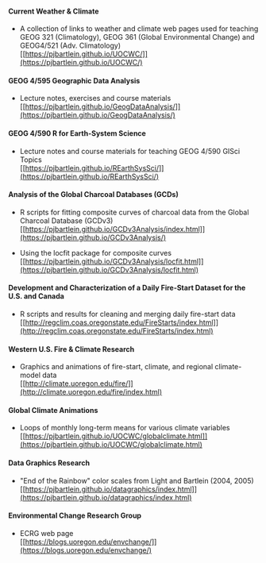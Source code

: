#### Current Weather & Climate ####

- A collection of links to weather and climate web pages used for teaching GEOG 321 (Climatology), GEOG 361 (Global Environmental Change) and GEOG4/521 (Adv. Climatology)<br>[[https://pjbartlein.github.io/UOCWC/]](https://pjbartlein.github.io/UOCWC/)

#### GEOG 4/595 Geographic Data Analysis ####

- Lecture notes, exercises and course materials<br>
[[https://pjbartlein.github.io/GeogDataAnalysis/]](https://pjbartlein.github.io/GeogDataAnalysis/)

#### GEOG 4/590 R for Earth-System Science ####

- Lecture notes and course materials for teaching GEOG 4/590 GISci Topics <br>
[[https://pjbartlein.github.io/REarthSysSci/]](https://pjbartlein.github.io/REarthSysSci/)

#### Analysis of the Global Charcoal Databases (GCDs) ####

- R scripts for fitting composite curves of charcoal data from the Global Charcoal Database (GCDv3)<br> 
[[https://pjbartlein.github.io/GCDv3Analysis/index.html]](https://pjbartlein.github.io/GCDv3Analysis/)

- Using the locfit package for composite curves<br>
[[https://pjbartlein.github.io/GCDv3Analysis/locfit.html]](https://pjbartlein.github.io/GCDv3Analysis/locfit.html)

#### Development and Characterization of a Daily Fire-Start Dataset for the U.S. and Canada ####

- R scripts and results for cleaning and merging daily fire-start data <br>
[[http://regclim.coas.oregonstate.edu/FireStarts/index.html]](http://regclim.coas.oregonstate.edu/FireStarts/index.html)

#### Western U.S. Fire & Climate Research ####

- Graphics and animations of fire-start, climate, and regional climate-model data <br>
[[http://climate.uoregon.edu/fire/]](http://climate.uoregon.edu/fire/index.html)

#### Global Climate Animations ####

- Loops of monthly long-term means for various climate variables <br>
[[https://pjbartlein.github.io/UOCWC/globalclimate.html]](https://pjbartlein.github.io/UOCWC/globalclimate.html)

#### Data Graphics Research ####

- "End of the Rainbow" color scales from Light and Bartlein (2004, 2005)<br> 
[[https://pjbartlein.github.io/datagraphics/index.html]](https://pjbartlein.github.io/datagraphics/index.html)

#### Environmental Change Research Group ####

- ECRG web page <br>
[[https://blogs.uoregon.edu/envchange/]](https://blogs.uoregon.edu/envchange/)





